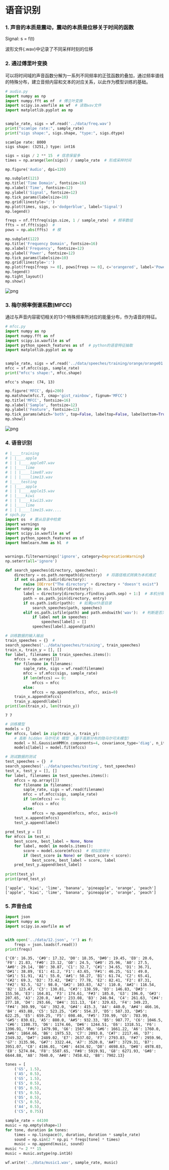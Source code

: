 
# 语音识别

### 1. 声音的本质是震动，震动的本质是位移关于时间的函数

Signal: s = f(t)

波形文件(.wav)中记录了不同采样时刻的位移

### 2. 通过傅里叶变换

可以将时间域的声音函数分解为一系列不同频率的正弦函数的叠加，通过频率谱线的特殊分布，建立音频内容和文本的对应关系，以此作为模型训练的基础。


```python
# audio.py
import numpy as np
import numpy.fft as nf  # 傅立叶变换
import scipy.io.wavfile as wf  # 读取wav文件
import matplotlib.pyplot as mp


sample_rate, sigs = wf.read('../data/freq.wav')
print("scamlpe rate:", sample_rate)
print("sigs shape:", sigs.shape, "type:", sigs.dtype)
```

    scamlpe rate: 8000
    sigs shape: (3251,) type: int16



```python
sigs = sigs / 2 ** 15  # 信息保留多
times = np.arange(len(sigs)) / sample_rate  # 形成采样时间

mp.figure('Audio', dpi=120)

mp.subplot(121)
mp.title('Time Domain', fontsize=16)
mp.xlabel('Time', fontsize=12)
mp.ylabel('Signal', fontsize=12)
mp.tick_params(labelsize=10)
mp.grid(linestyle=':')
mp.plot(times, sigs, c='dodgerblue', label='Signal')
mp.legend()

freqs = nf.fftfreq(sigs.size, 1 / sample_rate)  # 频率数组
ffts = nf.fft(sigs)  # 
pows = np.abs(ffts)  # 模

mp.subplot(122)
mp.title('Frequency Domain', fontsize=16)
mp.xlabel('Frequency', fontsize=12)
mp.ylabel('Power', fontsize=12)
mp.tick_params(labelsize=10)
mp.grid(linestyle=':')
mp.plot(freqs[freqs >= 0], pows[freqs >= 0], c='orangered', label='Power')
mp.legend()
mp.tight_layout()
mp.show()
```


![png](output_2_0.png)


### 3. 梅尔频率倒谱系数(MFCC)

通过与声音内容密切相关的13个特殊频率所对应的能量分布，作为语音的特征。


```python
# mfcc.py
import numpy as np
import numpy.fft as nf
import scipy.io.wavfile as wf
import python_speech_features as sf  # python的语音特征抽取
import matplotlib.pyplot as mp


sample_rate, sigs = wf.read('../data/speeches/training/orange/orange01.wav')
mfcc = sf.mfcc(sigs, sample_rate)
print("mfcc's shape:", mfcc.shape)
```

    mfcc's shape: (74, 13)



```python
mp.figure('MFCC', dpi=200)
mp.matshow(mfcc.T, cmap='gist_rainbow', fignum='MFCC')
mp.title('MFCC', fontsize=16)
mp.xlabel('Sample', fontsize=12)
mp.ylabel('Feature', fontsize=12)
mp.tick_params(which='both', top=False, labeltop=False, labelbottom=True, labelsize=10)
mp.show()
```


![png](output_5_0.png)


### 4. 语音识别


```python
# |____training
# | |____apple
# | | |____apple07.wav
# | |____lime
# | | |____lime07.wav
# | | |____lime13.wav
# |____testing
# | |____apple
# | | |____apple15.wav
# | |____kiwi
# | | |____kiwi15.wav
# | |____lime
# | | |____lime15.wav....
# spch.py
import os  # 要从目录中检索
import warnings
import numpy as np
import scipy.io.wavfile as wf
import python_speech_features as sf
import hmmlearn.hmm as hl  # 


warnings.filterwarnings('ignore', category=DeprecationWarning)
np.seterr(all='ignore')

def search_speeches(directory, speeches):
    directory = os.path.normpath(directory)  # 将路径格式转换为本机格式
    if not os.path.isdir(directory):
        raise IOError("The directory" + directory + "doesn't exist")
    for entry in os.listdir(directory):
        label = directory[directory.rfind(os.path.sep) + 1:]  # 本机分隔符
        path = os.path.join(directory, entry)
        if os.path.isdir(path):  # 如果path是目录
            search_speeches(path, speeches)
        elif os.path.isfile(path) and path.endswith('wav'):  # 判断是否为文件
            if label not in speeches:
                speeches[label] = []
            speeches[label].append(path)
```


```python
# 训练数据的输入输出
train_speeches = {}  # 
search_speeches('../data/speeches/training', train_speeches)
train_x, train_y = [], []
for label, filenames in train_speeches.items():
    mfccs = np.array([])
    for filename in filenames:
        saple_rate, sigs = wf.read(filename)
        mfcc = sf.mfcc(sigs, sample_rate)
        if len(mfccs) == 0:
            mfccs = mfcc
        else:
            mfccs = np.append(mfccs, mfcc, axis=0)
    train_x.append(mfccs)
    train_y.append(label)
print(len(train_x), len(train_y))
```

    7 7



```python
# 训练模型
models = {}
for mfccs, label in zip(train_x, train_y):
    # 高斯 hidden 马尔可夫 模型 （基于高斯分布的隐马尔可夫模型）
    model = hl.GaussianHMM(n_components=4, covariance_type='diag', n_iter=1000)
    models[label] = model.fit(mfccs)
```


```python
# 测试数据的测试
test_speeches = {}  # 
search_speeches('../data/speeches/testing', test_speeches)
test_x, test_y = [], []
for label, filenames in test_speeches.items():
    mfccs = np.array([])
    for filename in filenames:
        saple_rate, sigs = wf.read(filename)
        mfcc = sf.mfcc(sigs, sample_rate)
        if len(mfccs) == 0:
            mfccs = mfcc
        else:
            mfccs = np.append(mfccs, mfcc, axis=0)
    test_x.append(mfccs)
    test_y.append(label)
    
pred_test_y = []
for mfccs in test_x:
    best_score, best_label = None, None
    for label, model in models.items():
        score = model.score(mfccs)  # 相似度得分
        if (best_score is None) or (best_score < score):
            best_score, best_label = score, label
    pred_test_y.append(best_label)
    
print(test_y)
print(pred_test_y)
```

    ['apple', 'kiwi', 'lime', 'banana', 'pineapple', 'orange', 'peach']
    ['apple', 'kiwi', 'lime', 'banana', 'pineapple', 'orange', 'peach']


### 5. 声音合成


```python
import json
import numpy as np
import scipy.io.wavfile as wf


with open('../data/12.json', 'r') as f:
    freqs = json.loads(f.read())
print(freqs)
```

    {'C0': 16.35, 'C#0': 17.32, 'D0': 18.35, 'D#0': 19.45, 'E0': 20.6, 'F0': 21.83, 'F#0': 23.12, 'G0': 24.5, 'G#0': 25.96, 'A0': 27.5, 'A#0': 29.14, 'B0': 30.87, 'C1': 32.7, 'C#1': 34.65, 'D1': 36.71, 'D#1': 38.89, 'E1': 41.2, 'F1': 43.65, 'F#1': 46.25, 'G1': 49.0, 'G#1': 51.91, 'A1': 55.0, 'A#1': 58.27, 'B1': 61.74, 'C2': 65.41, 'C#2': 69.3, 'D2': 73.42, 'D#2': 77.78, 'E2': 82.41, 'F2': 87.31, 'F#2': 92.5, 'G2': 98.0, 'G#2': 103.83, 'A2': 110.0, 'A#2': 116.54, 'B2': 123.47, 'C3': 130.81, 'C#3': 138.59, 'D3': 146.83, 'D#3': 155.56, 'E3': 164.81, 'F3': 174.61, 'F#3': 185.0, 'G3': 196.0, 'G#3': 207.65, 'A3': 220.0, 'A#3': 233.08, 'B3': 246.94, 'C4': 261.63, 'C#4': 277.18, 'D4': 293.66, 'D#4': 311.13, 'E4': 329.63, 'F4': 349.23, 'F#4': 369.99, 'G4': 392.0, 'G#4': 415.3, 'A4': 440.0, 'A#4': 466.16, 'B4': 493.88, 'C5': 523.25, 'C#5': 554.37, 'D5': 587.33, 'D#5': 622.25, 'E5': 659.25, 'F5': 698.46, 'F#5': 739.99, 'G5': 783.99, 'G#5': 830.61, 'A5': 880.0, 'A#5': 932.33, 'B5': 987.77, 'C6': 1046.5, 'C#6': 1108.73, 'D6': 1174.66, 'D#6': 1244.51, 'E6': 1318.51, 'F6': 1396.91, 'F#6': 1479.98, 'G6': 1567.98, 'G#6': 1661.22, 'A6': 1760.0, 'A#6': 1864.66, 'B6': 1975.53, 'C7': 2093.0, 'C#7': 2217.46, 'D7': 2349.32, 'D#7': 2489.02, 'E7': 2637.02, 'F7': 2793.83, 'F#7': 2959.96, 'G7': 3135.96, 'G#7': 3322.44, 'A7': 3520.0, 'A#7': 3729.31, 'B7': 3951.07, 'C8': 4186.01, 'C#8': 4434.92, 'D8': 4698.63, 'D#8': 4978.03, 'E8': 5274.04, 'F8': 5587.65, 'F#8': 5919.91, 'G8': 6271.93, 'G#8': 6644.88, 'A8': 7040.0, 'A#8': 7458.62, 'B8': 7902.13}



```python
tones = [
    ('G5', 1.5),
    ('A5', 0.5),
    ('G5', 1.5),
    ('E5', 0.5),
    ('D5', 0.5),
    ('E5', 0.5),
    ('D5', 0.5),
    ('C5', 0.5),
    ('A4', 0.5),
    ('C5', 0.75)]

sample_rate = 44100
music = np.empty(shape=1)
for tone, duration in tones:
    times = np.linspace(0, duration, duration * sample_rate)
    sound = np.sin(2 * np.pi * freqs[tone] * times)
    music = np.append(music, sound)
music *= 2 ** 15
music = music.astype(np.int16)

wf.write('../data/music1.wav', sample_rate, music)
```
